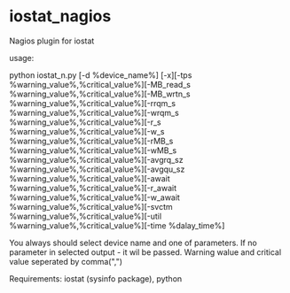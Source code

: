 # iostat_nagios
Nagios plugin for iostat

usage:

python iostat_n.py [-d %device_name%] [-x][-tps %warning_value%,%critical_value%][-MB_read_s %warning_value%,%critical_value%][-MB_wrtn_s %warning_value%,%critical_value%][-rrqm_s %warning_value%,%critical_value%][-wrqm_s %warning_value%,%critical_value%][-r_s %warning_value%,%critical_value%][-w_s %warning_value%,%critical_value%][-rMB_s %warning_value%,%critical_value%][-wMB_s %warning_value%,%critical_value%][-avgrq_sz %warning_value%,%critical_value%][-avgqu_sz %warning_value%,%critical_value%][-await %warning_value%,%critical_value%][-r_await %warning_value%,%critical_value%][-w_await %warning_value%,%critical_value%][-svctm %warning_value%,%critical_value%][-util %warning_value%,%critical_value%][-time %dalay_time%]

You always should select device name and one of parameters. If no parameter in selected output - it wil be passed.
Warning walue and critical value seperated by comma(",")

Requirements: iostat (sysinfo package), python
